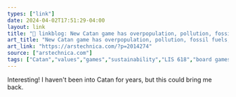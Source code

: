 ```yaml
---
types: ["link"]
date: 2024-04-02T17:51:29-04:00
layout: link
title: "🔗 linkblog: New Catan game has overpopulation, pollution, fossil fuels, and clean energy'"
art_title: "New Catan game has overpopulation, pollution, fossil fuels, and clean energy"
art_link: "https://arstechnica.com/?p=2014274"
source: ["arstechnica.com"]
tags: ["Catan","values","games","sustainability","LIS 618","board games"]
---
```

Interesting! I haven't been into Catan for years, but this could bring me back.
